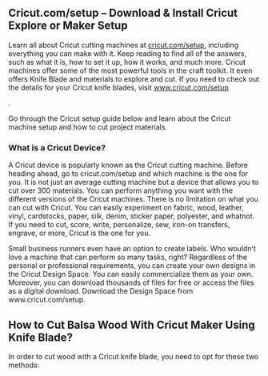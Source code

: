<h2>Cricut.com/setup – Download & Install Cricut Explore or Maker Setup</h2>
<p>Learn all about Cricut cutting machines at <a href="https://github.com/schmeleryasmin2/cricutsetup">cricut.com/setup</a>, including everything you can make with it. Keep reading to find all of the answers, such as what it is, how to set it up, how it works, and much more. Cricut machines offer some of the most powerful tools in the craft toolkit. It even offers Knife Blade and materials to explore and cut. If you need to check out the details for your Cricut knife blades, visit <a href="https://github.com/schmeleryasmin2/cricutsetup">www.cricut.com/setup</a></p>.
<p>Go through the Cricut setup guide below and learn about the Cricut machine setup and how to cut project materials.</p>
<h3>What is a Cricut Device?</h3>
<p>A Cricut device is popularly known as the Cricut cutting machine. Before heading ahead, go to cricut.com/setup and which machine is the one for you. It is not just an average cutting machine but a device that allows you to cut over 300 materials. You can perform anything you want with the different versions of the Cricut machines. There is no limitation on what you can cut with Cricut. You can easily experiment on fabric, wood, leather, vinyl, cardstocks, paper, silk, denim, sticker paper, polyester, and whatnot. If you need to cut, score, write, personalize, sew, iron-on transfers, engrave, or more, Cricut is the one for you.</p>
<p>Small business runners even have an option to create labels. Who wouldn’t love a machine that can perform so many tasks, right? Regardless of the personal or professional requirements, you can create your own designs in the Cricut Design Space. You can easily commercialize them as your own. Moreover, you can download thousands of files for free or access the files as a digital download. Download the Design Space from www.cricut.com/setup.</p>
<h2>How to Cut Balsa Wood With Cricut Maker Using Knife Blade?</h2>
<p>In order to cut wood with a Cricut knife blade, you need to opt for these two methods:</p>


